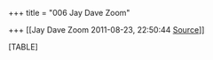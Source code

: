 +++
title = "006 Jay Dave Zoom"

+++
[[Jay Dave Zoom	2011-08-23, 22:50:44 [Source](https://groups.google.com/g/samskrita/c/G30FZvrq2b4)]]



[TABLE]

